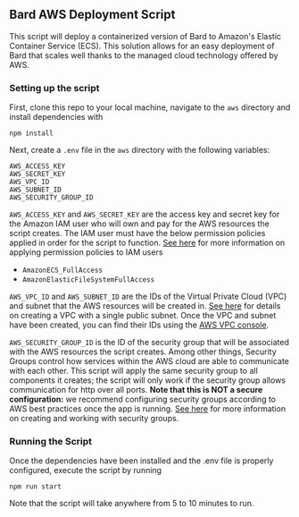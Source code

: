 ## Bard AWS Deployment Script

This script will deploy a containerized version of Bard to Amazon's Elastic Container Service (ECS). This solution allows for an easy deployment of Bard that scales well thanks to the managed cloud technology offered by AWS.

### Setting up the script

First, clone this repo to your local machine, navigate to the `aws` directory and install dependencies with

```
npm install
```

Next, create a `.env` file in the `aws` directory with the following variables:

```
AWS_ACCESS_KEY
AWS_SECRET_KEY
AWS_VPC_ID
AWS_SUBNET_ID
AWS_SECURITY_GROUP_ID
```

`AWS_ACCESS_KEY` and `AWS_SECRET_KEY` are the access key and secret key for the Amazon IAM user who will own and pay for the AWS resources the script creates. The IAM user must have the below permission policies applied in order for the script to function. [See here](https://docs.aws.amazon.com/IAM/latest/UserGuide/access_policies_manage-attach-detach.html#add-policies-console) for more information on applying permission policies to IAM users

- `AmazonECS_FullAccess`
- `AmazonElasticFileSystemFullAccess`

`AWS_VPC_ID` and `AWS_SUBNET_ID` are the IDs of the Virtual Private Cloud (VPC) and subnet that the AWS resources will be created in. [See here](https://docs.aws.amazon.com/directoryservice/latest/admin-guide/gsg_create_vpc.html) for details on creating a VPC with a single public subnet. Once the VPC and subnet have been created, you can find their IDs using the [AWS VPC console](https://console.aws.amazon.com/vpc/).

`AWS_SECURITY_GROUP_ID` is the ID of the security group that will be associated with the AWS resources the script creates. Among other things, Security Groups control how services within the AWS cloud are able to communicate with each other. This script will apply the same security group to all components it creates; the script will only work if the security group allows communication for http over all ports. **Note that this is NOT a secure configuration:** we recommend configuring security groups according to AWS best practices once the app is running. [See here](https://docs.aws.amazon.com/vpc/latest/userguide/VPC_SecurityGroups.html) for more information on creating and working with security groups.

### Running the Script

Once the dependencies have been installed and the .env file is properly configured, execute the script by running

```
npm run start
```

Note that the script will take anywhere from 5 to 10 minutes to run.

